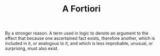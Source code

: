 ---
title: A Fortiori
letter: A
permalink: "/definitions/bld-a-fortiori.html"
body: By a stronger reason. A term used in logic to denote an argument to the effect
  that because one ascertained fact exists, therefore another, which is included in
  it, or analogous to it, and which is less improbable, unusual, or surprising, must
  also exist.
published_at: '2018-07-07'
source: Black's Law Dictionary 2nd Ed (1910)
layout: post
---